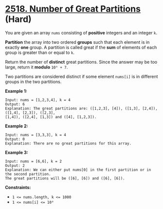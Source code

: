 # [2518. Number of Great Partitions][link] (Hard)

[link]: https://leetcode.cn/problems/number-of-great-partitions/

You are given an array `nums` consisting of **positive** integers and an integer `k`.

**Partition** the array into two ordered **groups** such that each element is in exactly **one**
group. A partition is called great if the **sum** of elements of each group is greater than or equal
to `k`.

Return the number of **distinct** great partitions. Since the answer may be too large, return it
**modulo** `10⁹ + 7`.

Two partitions are considered distinct if some element `nums[i]` is in different groups in the two
partitions.

**Example 1:**

```
Input: nums = [1,2,3,4], k = 4
Output: 6
Explanation: The great partitions are: ([1,2,3], [4]), ([1,3], [2,4]), ([1,4], [2,3]), ([2,3],
[1,4]), ([2,4], [1,3]) and ([4], [1,2,3]).
```

**Example 2:**

```
Input: nums = [3,3,3], k = 4
Output: 0
Explanation: There are no great partitions for this array.
```

**Example 3:**

```
Input: nums = [6,6], k = 2
Output: 2
Explanation: We can either put nums[0] in the first partition or in the second partition.
The great partitions will be ([6], [6]) and ([6], [6]).
```

**Constraints:**

- `1 <= nums.length, k <= 1000`
- `1 <= nums[i] <= 10⁹`
